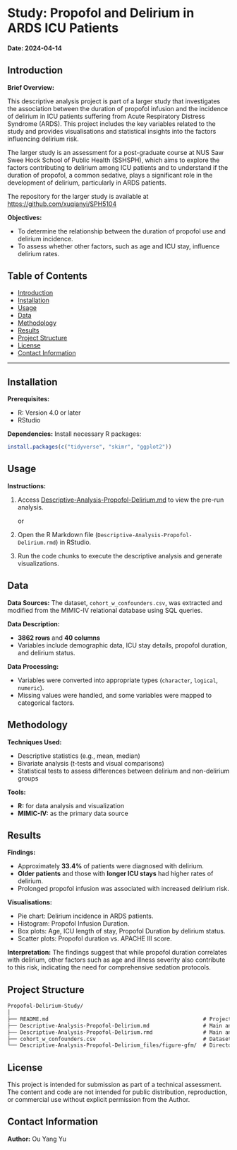 # Study: Propofol and Delirium in ARDS ICU Patients

#### Date: 2024-04-14

## Introduction

**Brief Overview:**

This descriptive analysis project is part of a larger study that investigates the association between the duration of propofol infusion and the incidence of delirium in ICU patients suffering from Acute Respiratory Distress Syndrome (ARDS). This project includes the key variables related to the study and provides visualisations and statistical insights into the factors influencing delirium risk.

The larger study is an assessment for a post-graduate course at NUS Saw Swee Hock School of Public Health (SSHSPH), which aims to explore the factors contributing to delirium among ICU patients and to understand if the duration of propofol, a common sedative, plays a significant role in the development of delirium, particularly in ARDS patients.

The repository for the larger study is available at https://github.com/xuqianyi/SPH5104

**Objectives:**
- To determine the relationship between the duration of propofol use and delirium incidence.
- To assess whether other factors, such as age and ICU stay, influence delirium rates.

## Table of Contents
- [Introduction](#introduction)
- [Installation](#installation)
- [Usage](#usage)
- [Data](#data)
- [Methodology](#methodology)
- [Results](#results)
- [Project Structure](#project-structure)
- [License](#license)
- [Contact Information](#contact-information)

---

## Installation
**Prerequisites:**
- R: Version 4.0 or later
- RStudio
<!--
**Environment Setup:**
1. Clone this repository to your local machine using:
```bash
git clone https://github.com/Gyres/School-Assessments.git
```
2. Navigate to the `Propofol-Delirium-Study` directory:
```bash
cd Propofol-Delirium-Study
```
-->
**Dependencies:**
Install necessary R packages:
```r
install.packages(c("tidyverse", "skimr", "ggplot2"))
```

## Usage
**Instructions:**
1. Access [Descriptive-Analysis-Propofol-Delirium.md](Descriptive-Analysis-Propofol-Delirium.md) to view the pre-run analysis.

    or

2. Open the R Markdown file (`Descriptive-Analysis-Propofol-Delirium.rmd`) in RStudio.
3. Run the code chunks to execute the descriptive analysis and generate visualizations.

## Data
**Data Sources:**
The dataset, `cohort_w_confounders.csv`, was extracted and modified from the MIMIC-IV relational database using SQL queries.

**Data Description:**
- **3862 rows** and **40 columns**
- Variables include demographic data, ICU stay details, propofol duration, and delirium status.

**Data Processing:**
- Variables were converted into appropriate types (`character`, `logical`, `numeric`).
- Missing values were handled, and some variables were mapped to categorical factors.

## Methodology
**Techniques Used:**
- Descriptive statistics (e.g., mean, median)
- Bivariate analysis (t-tests and visual comparisons)
- Statistical tests to assess differences between delirium and non-delirium groups

**Tools:**
- **R:** for data analysis and visualization
- **MIMIC-IV:** as the primary data source

## Results
**Findings:**
- Approximately **33.4%** of patients were diagnosed with delirium.
- **Older patients** and those with **longer ICU stays** had higher rates of delirium.
- Prolonged propofol infusion was associated with increased delirium risk.

**Visualisations:**
- Pie chart: Delirium incidence in ARDS patients.
- Histogram: Propofol Infusion Duration.
- Box plots: Age, ICU length of stay, Propofol Duration by delirium status.
- Scatter plots: Propofol duration vs. APACHE III score.

**Interpretation:**
The findings suggest that while propofol duration correlates with delirium, other factors such as age and illness severity also contribute to this risk, indicating the need for comprehensive sedation protocols.

## Project Structure
```markdown
Propofol-Delirium-Study/
│
├── README.md                                                 # Project overview and instructions
├── Descriptive-Analysis-Propofol-Delirium.md                 # Main analysis report
├── Descriptive-Analysis-Propofol-Delirium.rmd                # Main analysis script
├── cohort_w_confounders.csv                                  # Dataset derived from MIMIC-IV database
└── Descriptive-Analysis-Propofol-Delirium_files/figure-gfm/  # Directory to store generated plots
```

## License

This project is intended for submission as part of a technical assessment. The content and code are not intended for public distribution, reproduction, or commercial use without explicit permission from the Author.

## Contact Information

**Author:** Ou Yang Yu
